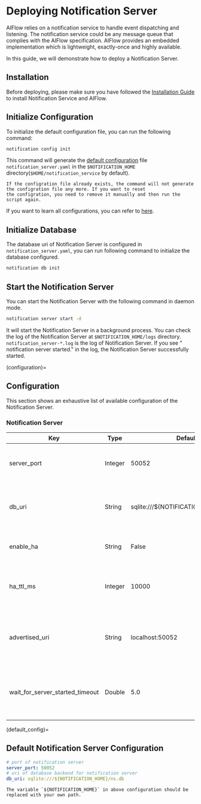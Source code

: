 # Deploying Notification Server

AIFlow relies on a notification service to handle event dispatching and listening. 
The notification service could be any message queue that complies with the AIFlow specification. 
AIFlow provides an embedded implementation which is lightweight, exactly-once and highly available.

In this guide, we will demonstrate how to deploy a Notification Server.

## Installation
Before deploying, please make sure you have followed the [Installation Guide](../installation/index.md) to install Notification Service and AIFlow.

## Initialize Configuration

To initialize the default configuration file, you can run the following command:

```bash
notification config init
```

This command will generate the [default configuration](default_config) file `notification_server.yaml` in
the `$NOTIFICATION_HOME` directory(`$HOME/notification_service` by default).

```{note}
If the configration file already exists, the command will not generate the configration file any more. If you want to reset 
the configration, you need to remove it manually and then run the script again.
```

If you want to learn all configurations, you can refer to [here](configuration).

## Initialize Database

The database uri of Notification Server is configured in `notification_server.yaml`, you can run following command to initialize the database configured.
```bash
notification db init
```

## Start the Notification Server

You can start the Notification Server with the following command in daemon mode.

```bash
notification server start -d
```

It will start the Notification Server in a background process. You can check the log of the Notification Server
at `$NOTIFICATION_HOME/logs` directory. `notification_server-*.log` is the log of Notification Server. If you see "
notification server started." in the log, the Notification Server successfully started.

(configuration)=

## Configuration

This section shows an exhaustive list of available configuration of the Notification Server.

### Notification Server

|Key|Type|Default|Description|
|---|---|---|---|
|server_port|Integer|50052|The port where the Notification Server is exposed.|
|db_uri|String|sqlite:///${NOTIFICATION_HOME}/ns.db|The uri of the database backend for Notification Server.|
|enable_ha|String|False|Whether to start server in HA mode.|
|ha_ttl_ms|Integer|10000|The time in millisecond to detect living members in HA mode.|
|advertised_uri|String|localhost:50052|Uri of server registered in HA manager for clients to use.|
|wait_for_server_started_timeout|Double|5.0|timeout for notification server to be available after started in seconds.|

(default_config)=

## Default Notification Server Configuration

```yaml
# port of notification server
server_port: 50052
# uri of database backend for notification server
db_uri: sqlite:///${NOTIFICATION_HOME}/ns.db
```

```{note}
The variable `${NOTIFICATION_HOME}` in above configuration should be replaced with your own path.
```
